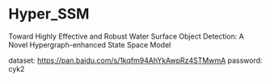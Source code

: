 # Hyper_SSM
Toward Highly Effective and Robust Water Surface Object Detection: A Novel Hypergraph-enhanced State Space Model

dataset: https://pan.baidu.com/s/1kqfm94AhYkAwpRz4STMwmA   password: cyk2
